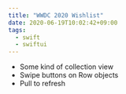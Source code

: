 ```yaml
---
title: "WWDC 2020 Wishlist"
date: 2020-06-19T10:02:42+09:00
tags:
  - swift
  - swiftui
---
```


- Some kind of collection view
- Swipe buttons on Row objects
- Pull to refresh
